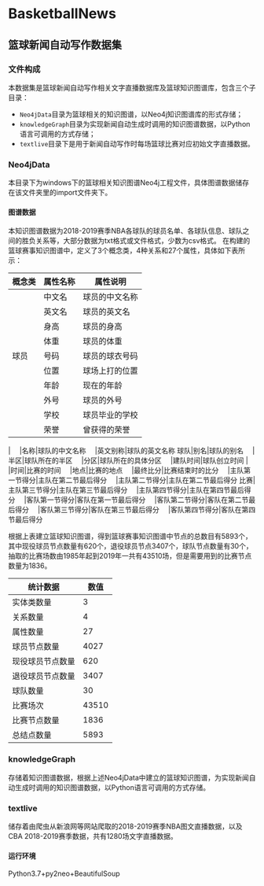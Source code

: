 # BasketballNews
## 篮球新闻自动写作数据集
### 文件构成
本数据集是篮球新闻自动写作相关文字直播数据库及篮球知识图谱库，包含三个子目录：
* `Neo4jData`目录为篮球相关的知识图谱，以Neo4j知识图谱库的形式存储；
* `knowledgeGraph`目录为实现新闻自动生成时调用的知识图谱数据，以Python语言可调用的方式存储；
* `textlive`目录下是用于新闻自动写作时每场篮球比赛对应初始文字直播数据。

### Neo4jData
本目录下为windows下的篮球相关知识图谱Neo4j工程文件，具体图谱数据储存在该文件夹里的import文件夹下。

#### 图谱数据
本知识图谱数据为2018-2019赛季NBA各球队的球员名单、各球队信息、球队之间的胜负关系等，大部分数据为txt格式或文件格式，少数为csv格式。
在构建的篮球赛事知识图谱中，定义了3个概念类，4种关系和27个属性，具体如下表所示： 

概念类|属性名称|属性说明
-|-|-
`  `|中文名|球员的中文名称
`  `|英文名|球员的英文名
`  `|身高|球员的身高
`  `|体重|球员的体重
球员|号码|球员的球衣号码
`  `|位置|球场上打的位置
`  `|年龄|现在的年龄
`  `|外号|球员的外号
`  `|学校|球员毕业的学校
`  `|荣誉|曾获得的荣誉
|
`  `|名称|球队的中文名称
`  `|英文别称|球队的英文名称
球队|别名|球队的别名
`  `|半区|球队所在的半区
`  `|分区|球队所在的具体分区
`  `|建队时间|球队创立时间
|
`  `|时间|比赛的时间
`  `|地点|比赛的地点
`  `|最终比分|比赛结束时的比分
`  `|主队第一节得分|主队在第二节最后得分
`  `|主队第二节得分|主队在第二节最后得分
比赛|主队第三节得分|主队在第三节最后得分
`  `|主队第四节得分|主队在第四节最后得分
`  `|客队第一节得分|客队在第一节最后得分
`  `|客队第二节得分|客队在第二节最后得分
`  `|客队第三节得分|客队在第三节最后得分
`  `|客队第四节得分|客队在第四节最后得分

根据上表建立篮球知识图谱，得到篮球赛事知识图谱中节点的总数目有5893个，其中现役球员节点数量有620个，退役球员节点3407个，球队节点数量有30个，抽取的比赛场数由1985年起到2019年一共有43510场，但是需要用到的比赛节点数量为1836。

统计数据|数值
-|-
实体类数量|3
关系数量|4
属性数量|27
球员节点数量|4027
现役球员节点数量|620
退役球员节点数量|3407
球队数量|30
比赛场次|43510
比赛节点数量|1836
总结点数量|5893

### knowledgeGraph
存储着知识图谱数据，根据上述Neo4jData中建立的篮球知识图谱，为实现新闻自动生成时调用的知识图谱数据，以Python语言可调用的方式存储。

### textlive 
储存着由爬虫从新浪网等网站爬取的2018-2019赛季NBA图文直播数据，以及CBA 2018-2019赛季数据，共有1280场文字直播数据。

#### 运行环境
Python3.7+py2neo+BeautifulSoup
